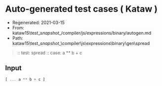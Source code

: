 # Auto-generated test cases ( Kataw )
- Regenerated: 2021-03-15
- From: kataw15\test\__snapshot__/compiler/js/expressions/binary/autogen.md
- Path: kataw15\test\__snapshot__\compiler\js\expressions\binary\gen\spread
> :: test: spread
> :: case: a ** b + c
## Input

`````js
[ ... a ** b + c ]
`````
